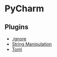 # PyCharm
## Plugins
* [.ignore](https://plugins.jetbrains.com/plugin/7495--ignore)
* [String Manipulation](https://plugins.jetbrains.com/plugin/2162-string-manipulation)
* [Toml](https://plugins.jetbrains.com/plugin/8195-toml)
<!--stackedit_data:
eyJoaXN0b3J5IjpbNzgwMTI3MDcsLTkwOTA1NzkwMV19
-->